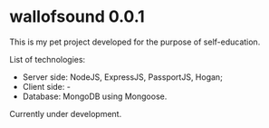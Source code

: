 # wallofsound 0.0.1
This is my pet project developed for the purpose of self-education.

List of technologies: 
- Server side: NodeJS, ExpressJS, PassportJS, Hogan; 
- Client side: -
- Database: MongoDB using Mongoose.

Currently under development.
